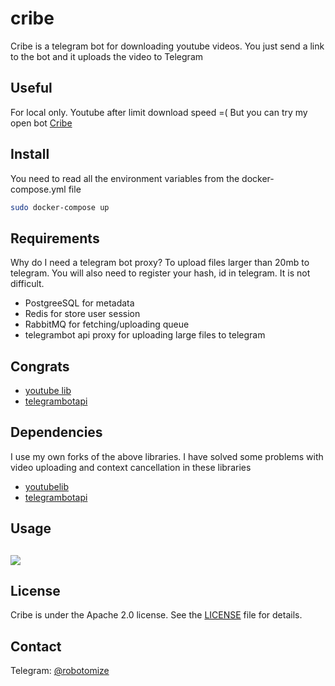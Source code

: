 # cribe

Cribe is a telegram bot for downloading youtube videos.
You just send a link to the bot and it uploads the video to Telegram

## Useful
For local only. Youtube after limit download speed =( But you can try my open bot [Cribe](https://t.me/cribe_bot)


## Install
You need to read all the environment variables from the docker-compose.yml file
```bash
sudo docker-compose up
```

## Requirements
Why do I need a telegram bot proxy? To upload files larger than 20mb to telegram. You will also need to register your hash, id in telegram. It is not difficult.

* PostgreeSQL for metadata
* Redis for store user session
* RabbitMQ for fetching/uploading queue
* telegrambot api proxy for uploading large files to telegram


## Congrats
* [youtube lib](https://github.com/kkdai/youtube)
* [telegrambotapi](https://github.com/go-telegram-bot-api/telegram-bot-api)

## Dependencies

I use my own forks of the above libraries. I have solved some problems with video uploading and context cancellation in these libraries
* [youtubelib](https://github.com/robotomize/youtube)
* [telegrambotapi](https://github.com/robotomize/telegram-bot-api)

## Usage
## <img src="https://github.com/robotomize/cribe/raw/main/docs/process.gif">


## License
Cribe is under the Apache 2.0 license. See the [LICENSE](LICENSE) file for details.
## Contact
Telegram: [@robotomize](https://t.me/robotomize)
